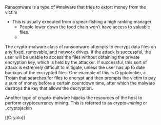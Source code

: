 Ransomware is a type of #malware that tries to extort money from the victim

- This is usually executed from a spear-fishing a high ranking manager
	- People lower down the food chain won't have access to valuable files.
	- 
The crypto-malware class of ransomware attempts to encrypt data files on any fixed, removable, and network drives. If the attack is successful, the user will be unable to access the files without obtaining the private encryption key, which is held by the attacker. If successful, this sort of attack is extremely difficult to mitigate, unless the user has up to date backups of the encrypted files. One example of this is Cryptolocker, a Trojan that searches for files to encrypt and then prompts the victim to pay a sum of money before a certain countdown time, after which the malware destroys the key that allows the decryption.

Another type of crypto-malware hijacks the resources of the host to perform cryptocurrency mining. This is referred to as _crypto-mining_ or _cryptojackin

[[Crypto]]